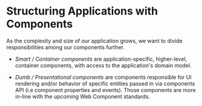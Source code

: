 # Structuring Applications with Components

As the complexity and size of our application grows, we want to divide responsibilities among our components further.

* _Smart / Container components_ are application-specific, higher-level, container components, with access to the application's domain model.

* _Dumb / Presentational components_  are components responsible for UI rendering and/or behavior of specific entities passed in via components API (i.e component properties and events). Those components are more in-line with the upcoming Web Component standards.
